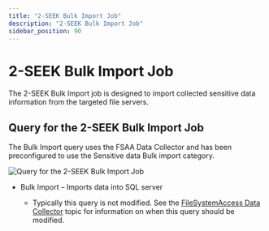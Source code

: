 ```yaml
---
title: "2-SEEK Bulk Import Job"
description: "2-SEEK Bulk Import Job"
sidebar_position: 90
---
```


# 2-SEEK Bulk Import Job

The 2-SEEK Bulk Import job is designed to import collected sensitive data information from the
targeted file servers.

## Query for the 2-SEEK Bulk Import Job

The Bulk Import query uses the FSAA Data Collector and has been preconfigured to use the Sensitive
data Bulk import category.

![Query for the 2-SEEK Bulk Import Job](/images/accessanalyzer/12.0/solutions/filesystem/collection/seekbulkimportquery.webp)

- Bulk Import – Imports data into SQL server

    - Typically this query is not modified. See the
      [FileSystemAccess Data Collector](/docs/accessanalyzer/12.0/admin/datacollector/fsaa/overview.md) topic for
      information on when this query should be modified.
